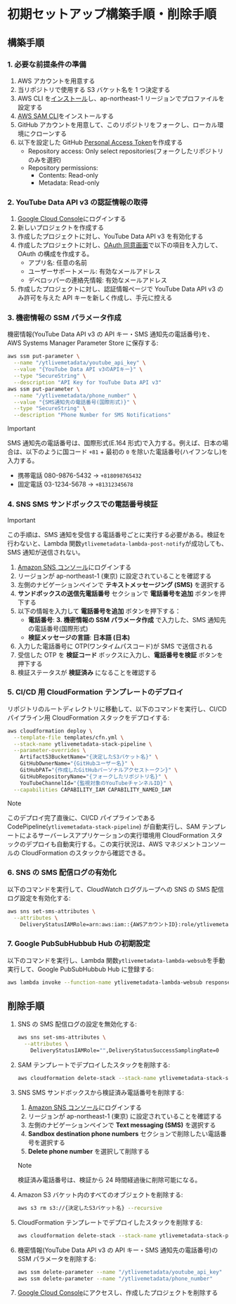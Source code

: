 # 初期セットアップ構築手順・削除手順

## 構築手順

### 1. 必要な前提条件の準備

1. AWS アカウントを用意する
2. 当リポジトリで使用する S3 バケット名を 1 つ決定する
3. AWS CLI を[インストール](https://docs.aws.amazon.com/cli/latest/userguide/getting-started-install.html)し、ap-northeast-1 リージョンでプロファイルを設定する
4. [AWS SAM CLI](https://docs.aws.amazon.com/serverless-application-model/latest/developerguide/install-sam-cli.html)をインストールする
5. GitHub アカウントを用意して、このリポジトリをフォークし、ローカル環境にクローンする
6. 以下を設定した GitHub [Personal Access Token](https://github.com/settings/personal-access-tokens)を作成する
   - Repository access: Only select repositories(フォークしたリポジトリのみを選択)
   - Repository permissions:
     - Contents: Read-only
     - Metadata: Read-only

### 2. YouTube Data API v3 の認証情報の取得

1. [Google Cloud Console](https://console.cloud.google.com/)にログインする
2. 新しいプロジェクトを作成する
3. 作成したプロジェクトに対し、YouTube Data API v3 を有効化する
4. 作成したプロジェクトに対し、[OAuth 同意画面](https://console.cloud.google.com/apis/credentials/consent)で以下の項目を入力して、OAuth の構成を作成する。
   - アプリ名: 任意の名前
   - ユーザーサポートメール: 有効なメールアドレス
   - デベロッパーの連絡先情報: 有効なメールアドレス
5. 作成したプロジェクトに対し、認証情報ページで YouTube Data API v3 のみ許可を与えた API キーを新しく作成し、手元に控える

### 3. 機密情報の SSM パラメータ作成

機密情報(YouTube Data API v3 の API キー・SMS 通知先の電話番号)を、 AWS Systems Manager Parameter Store に保存する:

```bash
aws ssm put-parameter \
  --name "/ytlivemetadata/youtube_api_key" \
  --value "{YouTube Data API v3のAPIキー}" \
  --type "SecureString" \
  --description "API Key for YouTube Data API v3"
aws ssm put-parameter \
  --name "/ytlivemetadata/phone_number" \
  --value "{SMS通知先の電話番号(国際形式)}" \
  --type "SecureString" \
  --description "Phone Number for SMS Notifications"
```

> [!IMPORTANT]  
> SMS 通知先の電話番号は、国際形式(E.164 形式)で入力する。例えば、日本の場合は、以下のように国コード `+81` + 最初の `0` を除いた電話番号(ハイフンなし)を入力する。
>
> - 携帯電話 080-9876-5432 → `+818098765432`
> - 固定電話 03-1234-5678 → `+81312345678`

### 4. SNS SMS サンドボックスでの電話番号検証

> [!IMPORTANT]  
> この手順は、SMS 通知を受信する電話番号ごとに実行する必要がある。検証を行わないと、Lambda 関数`ytlivemetadata-lambda-post-notify`が成功しても、SMS 通知が送信されない。

1. [Amazon SNS コンソール](https://console.aws.amazon.com/sns/home)にログインする
2. リージョンが ap-northeast-1 (東京) に設定されていることを確認する
3. 左側のナビゲーションペインで **テキストメッセージング (SMS)** を選択する
4. **サンドボックスの送信先電話番号** セクションで **電話番号を追加** ボタンを押下する
5. 以下の情報を入力して **電話番号を追加** ボタンを押下する：
   - **電話番号**: **3. 機密情報の SSM パラメータ作成** で入力した、SMS 通知先の電話番号(国際形式)
   - **検証メッセージの言語**: **日本語 (日本)**
6. 入力した電話番号に OTP(ワンタイムパスコード)が SMS で送信される
7. 受信した OTP を **検証コード** ボックスに入力し、**電話番号を検証** ボタンを押下する
8. 検証ステータスが **検証済み** になることを確認する

### 5. CI/CD 用 CloudFormation テンプレートのデプロイ

リポジトリのルートディレクトリに移動して、以下のコマンドを実行し、CI/CD パイプライン用 CloudFormation スタックをデプロイする:

```bash
aws cloudformation deploy \
  --template-file templates/cfn.yml \
  --stack-name ytlivemetadata-stack-pipeline \
  --parameter-overrides \
    ArtifactS3BucketName="{決定したS3バケット名}" \
    GitHubOwnerName="{GitHubユーザー名}" \
    GitHubPAT="{作成したGitHubパーソナルアクセストークン}" \
    GitHubRepositoryName="{フォークしたリポジトリ名}" \
    YouTubeChannelId="{監視対象のYouTubeチャンネルID}" \
  --capabilities CAPABILITY_IAM CAPABILITY_NAMED_IAM
```

> [!NOTE]  
> このデプロイ完了直後に、CI/CD パイプラインである CodePipeline(`ytlivemetadata-stack-pipeline`) が自動実行し、SAM テンプレートによるサーバーレスアプリケーションの実行環境用 CloudFormation スタックのデプロイも自動実行する。この実行状況は、AWS マネジメントコンソールの CloudFormation のスタックから確認できる。

### 6. SNS の SMS 配信ログの有効化

以下のコマンドを実行して、CloudWatch ロググループへの SNS の SMS 配信ログ設定を有効化する:

```bash
aws sns set-sms-attributes \
  --attributes \
    DeliveryStatusIAMRole=arn:aws:iam::{AWSアカウントID}:role/ytlivemetadata-role-sns-cloudwatch-logs,DeliveryStatusSuccessSamplingRate=100
```

### 7. Google PubSubHubbub Hub の初期設定

以下のコマンドを実行し、Lambda 関数`ytlivemetadata-lambda-websub`を手動実行して、Google PubSubHubbub Hub に登録する:

```bash
aws lambda invoke --function-name ytlivemetadata-lambda-websub response.json
```

## 削除手順

1. SNS の SMS 配信ログの設定を無効化する:

   ```bash
   aws sns set-sms-attributes \
     --attributes \
       DeliveryStatusIAMRole="",DeliveryStatusSuccessSamplingRate=0
   ```

2. SAM テンプレートでデプロイしたスタックを削除する:

   ```bash
   aws cloudformation delete-stack --stack-name ytlivemetadata-stack-sam
   ```

3. SNS SMS サンドボックスから検証済み電話番号を削除する:

   1. [Amazon SNS コンソール](https://console.aws.amazon.com/sns/home)にログインする
   2. リージョンが ap-northeast-1 (東京) に設定されていることを確認する
   3. 左側のナビゲーションペインで **Text messaging (SMS)** を選択する
   4. **Sandbox destination phone numbers** セクションで削除したい電話番号を選択する
   5. **Delete phone number** を選択して削除する

   > [!NOTE]  
   > 検証済み電話番号は、検証から 24 時間経過後に削除可能になる。

4. Amazon S3 バケット内のすべてのオブジェクトを削除する:

   ```bash
   aws s3 rm s3://{決定したS3バケット名} --recursive
   ```

5. CloudFormation テンプレートでデプロイしたスタックを削除する:

   ```bash
   aws cloudformation delete-stack --stack-name ytlivemetadata-stack-pipeline
   ```

6. 機密情報(YouTube Data API v3 の API キー・SMS 通知先の電話番号)の SSM パラメータを削除する:

   ```bash
   aws ssm delete-parameter --name "/ytlivemetadata/youtube_api_key"
   aws ssm delete-parameter --name "/ytlivemetadata/phone_number"
   ```

7. [Google Cloud Console](https://console.cloud.google.com/)にアクセスし、作成したプロジェクトを削除する
